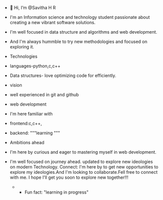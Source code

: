 - 👋 Hi, I’m @Savitha H R
- I'm an Information science and technology student passionate about creating a new vibrant software solutions.
- I'm well focused in data structure and algorithms and web development.
- And I'm always hummble to try new methodologies and focused on exploring it.
- Technologies
- languages-python,c,c++
- Data structures- love optimizing code for efficiently.
- vision
- well experienced in git and github
- web development
- I'm here familiar with
- frontend:c,c++,
- backend: """learning """
- Ambitions ahead
- I'm here by curious and eager to mastering myself in web development.
- I'm  well focused on journey ahead.
 updated to explore  new ideologies on modern Technology.
 Connect:
  I'm here by to get new opportunities to explore my ideologies.And I'm looking to collaborate.Fell free to connect with me.
  I hope I'll get you soon to explore new together!!!
  
  - -  Fun fact: "learning in progress"

<!---
SavithaHR04/SavithaHR04 is a ✨ special ✨ repository because its `README.md` (this file) appears on your GitHub profile.
You can click the Preview link to take a look at your changes.
--->
